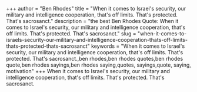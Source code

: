 +++
author = "Ben Rhodes"
title = "When it comes to Israel's security, our military and intelligence cooperation, that's off limits. That's protected. That's sacrosanct."
description = "the best Ben Rhodes Quote: When it comes to Israel's security, our military and intelligence cooperation, that's off limits. That's protected. That's sacrosanct."
slug = "when-it-comes-to-israels-security-our-military-and-intelligence-cooperation-thats-off-limits-thats-protected-thats-sacrosanct"
keywords = "When it comes to Israel's security, our military and intelligence cooperation, that's off limits. That's protected. That's sacrosanct.,ben rhodes,ben rhodes quotes,ben rhodes quote,ben rhodes sayings,ben rhodes saying,quotes, sayings,quote, saying, motivation"
+++
When it comes to Israel's security, our military and intelligence cooperation, that's off limits. That's protected. That's sacrosanct.
